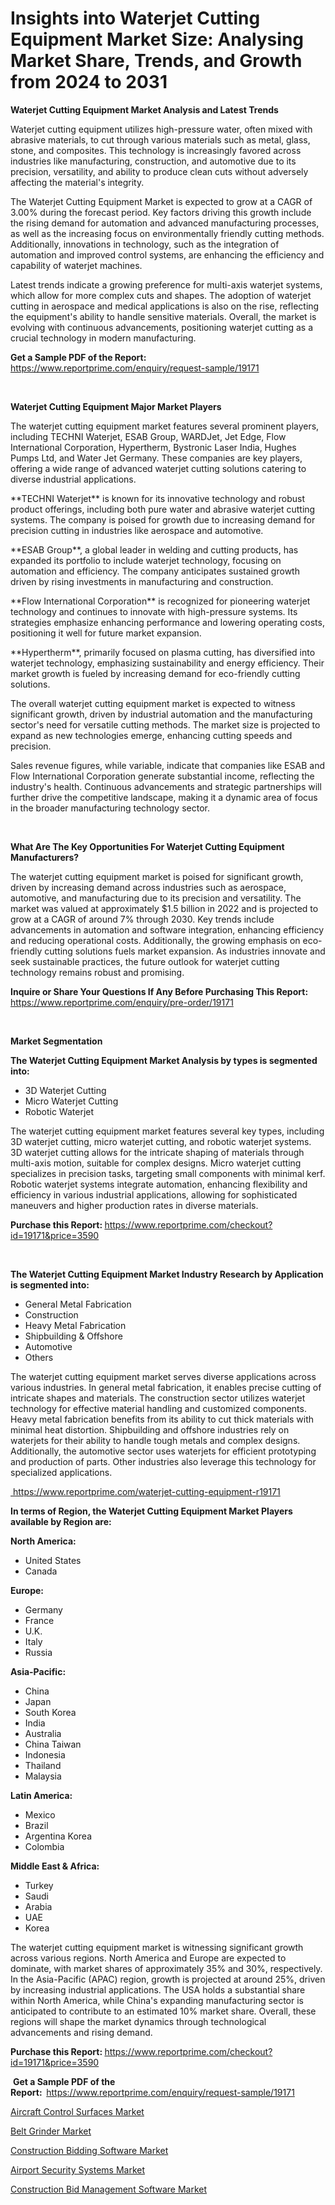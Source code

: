 <p><h1>Insights into Waterjet Cutting Equipment Market Size: Analysing Market Share, Trends, and Growth from 2024 to 2031</h1></p><p><strong>Waterjet Cutting Equipment Market Analysis and Latest Trends</strong></p>
<p><p>Waterjet cutting equipment utilizes high-pressure water, often mixed with abrasive materials, to cut through various materials such as metal, glass, stone, and composites. This technology is increasingly favored across industries like manufacturing, construction, and automotive due to its precision, versatility, and ability to produce clean cuts without adversely affecting the material's integrity.</p><p>The Waterjet Cutting Equipment Market is expected to grow at a CAGR of 3.00% during the forecast period. Key factors driving this growth include the rising demand for automation and advanced manufacturing processes, as well as the increasing focus on environmentally friendly cutting methods. Additionally, innovations in technology, such as the integration of automation and improved control systems, are enhancing the efficiency and capability of waterjet machines.</p><p>Latest trends indicate a growing preference for multi-axis waterjet systems, which allow for more complex cuts and shapes. The adoption of waterjet cutting in aerospace and medical applications is also on the rise, reflecting the equipment's ability to handle sensitive materials. Overall, the market is evolving with continuous advancements, positioning waterjet cutting as a crucial technology in modern manufacturing.</p></p>
<p><strong>Get a Sample PDF of the Report:&nbsp;</strong> <a href="https://www.reportprime.com/enquiry/request-sample/19171?utm_campaign=115&utm_medium=2&utm_source=Github&utm_content=ia&utm_term=22112024&utm_id=waterjet-cutting-equipment">https://www.reportprime.com/enquiry/request-sample/19171</a></p>
<p>&nbsp;</p>
<p><strong>Waterjet Cutting Equipment Major Market Players</strong></p>
<p><p>The waterjet cutting equipment market features several prominent players, including TECHNI Waterjet, ESAB Group, WARDJet, Jet Edge, Flow International Corporation, Hypertherm, Bystronic Laser India, Hughes Pumps Ltd, and Water Jet Germany. These companies are key players, offering a wide range of advanced waterjet cutting solutions catering to diverse industrial applications. </p><p>**TECHNI Waterjet** is known for its innovative technology and robust product offerings, including both pure water and abrasive waterjet cutting systems. The company is poised for growth due to increasing demand for precision cutting in industries like aerospace and automotive. </p><p>**ESAB Group**, a global leader in welding and cutting products, has expanded its portfolio to include waterjet technology, focusing on automation and efficiency. The company anticipates sustained growth driven by rising investments in manufacturing and construction.</p><p>**Flow International Corporation** is recognized for pioneering waterjet technology and continues to innovate with high-pressure systems. Its strategies emphasize enhancing performance and lowering operating costs, positioning it well for future market expansion.</p><p>**Hypertherm**, primarily focused on plasma cutting, has diversified into waterjet technology, emphasizing sustainability and energy efficiency. Their market growth is fueled by increasing demand for eco-friendly cutting solutions.</p><p>The overall waterjet cutting equipment market is expected to witness significant growth, driven by industrial automation and the manufacturing sector's need for versatile cutting methods. The market size is projected to expand as new technologies emerge, enhancing cutting speeds and precision. </p><p>Sales revenue figures, while variable, indicate that companies like ESAB and Flow International Corporation generate substantial income, reflecting the industry's health. Continuous advancements and strategic partnerships will further drive the competitive landscape, making it a dynamic area of focus in the broader manufacturing technology sector.</p></p>
<p>&nbsp;</p>
<p><strong>What Are The Key Opportunities For Waterjet Cutting Equipment Manufacturers?</strong></p>
<p><p>The waterjet cutting equipment market is poised for significant growth, driven by increasing demand across industries such as aerospace, automotive, and manufacturing due to its precision and versatility. The market was valued at approximately $1.5 billion in 2022 and is projected to grow at a CAGR of around 7% through 2030. Key trends include advancements in automation and software integration, enhancing efficiency and reducing operational costs. Additionally, the growing emphasis on eco-friendly cutting solutions fuels market expansion. As industries innovate and seek sustainable practices, the future outlook for waterjet cutting technology remains robust and promising.</p></p>
<p><strong>Inquire or Share Your Questions If Any Before Purchasing This Report:</strong> <a href="https://www.reportprime.com/enquiry/pre-order/19171?utm_campaign=115&utm_medium=2&utm_source=Github&utm_content=ia&utm_term=22112024&utm_id=waterjet-cutting-equipment">https://www.reportprime.com/enquiry/pre-order/19171</a></p>
<p>&nbsp;</p>
<p><strong>Market Segmentation</strong></p>
<p><strong>The Waterjet Cutting Equipment Market Analysis by types is segmented into:</strong></p>
<p><ul><li>3D Waterjet Cutting</li><li>Micro Waterjet Cutting</li><li>Robotic Waterjet</li></ul></p>
<p><p>The waterjet cutting equipment market features several key types, including 3D waterjet cutting, micro waterjet cutting, and robotic waterjet systems. 3D waterjet cutting allows for the intricate shaping of materials through multi-axis motion, suitable for complex designs. Micro waterjet cutting specializes in precision tasks, targeting small components with minimal kerf. Robotic waterjet systems integrate automation, enhancing flexibility and efficiency in various industrial applications, allowing for sophisticated maneuvers and higher production rates in diverse materials.</p></p>
<p><strong>Purchase this Report:&nbsp;</strong><a href="https://www.reportprime.com/checkout?id=19171&price=3590&utm_campaign=115&utm_medium=2&utm_source=Github&utm_content=ia&utm_term=22112024&utm_id=waterjet-cutting-equipment">https://www.reportprime.com/checkout?id=19171&price=3590</a></p>
<p>&nbsp;</p>
<p><strong>The Waterjet Cutting Equipment Market Industry Research by Application is segmented into:</strong></p>
<p><ul><li>General Metal Fabrication</li><li>Construction</li><li>Heavy Metal Fabrication</li><li>Shipbuilding & Offshore</li><li>Automotive</li><li>Others</li></ul></p>
<p><p>The waterjet cutting equipment market serves diverse applications across various industries. In general metal fabrication, it enables precise cutting of intricate shapes and materials. The construction sector utilizes waterjet technology for effective material handling and customized components. Heavy metal fabrication benefits from its ability to cut thick materials with minimal heat distortion. Shipbuilding and offshore industries rely on waterjets for their ability to handle tough metals and complex designs. Additionally, the automotive sector uses waterjets for efficient prototyping and production of parts. Other industries also leverage this technology for specialized applications.</p></p>
<p><a href="https://www.reportprime.com/waterjet-cutting-equipment-r19171?utm_campaign=115&utm_medium=2&utm_source=Github&utm_content=ia&utm_term=22112024&utm_id=waterjet-cutting-equipment">&nbsp;https://www.reportprime.com/waterjet-cutting-equipment-r19171</a></p>
<p><strong>In terms of Region, the Waterjet Cutting Equipment Market Players available by Region are:</strong></p>
<p>
    <p> <strong> North America: </strong>
        <ul>
            <li>United States</li>
            <li>Canada</li>
        </ul>
        </p> 
    <p> <strong> Europe: </strong>
        <ul>
            <li>Germany</li>
            <li>France</li>
            <li>U.K.</li>
            <li>Italy</li>
            <li>Russia</li>
        </ul>
        </p> 
    <p> <strong> Asia-Pacific: </strong>
        <ul>
            <li>China</li>
            <li>Japan</li>
            <li>South Korea</li>
            <li>India</li>
            <li>Australia</li>
            <li>China Taiwan</li>
            <li>Indonesia</li>
            <li>Thailand</li>
            <li>Malaysia</li>
        </ul>
        </p> 
    <p> <strong> Latin America: </strong>
        <ul>
            <li>Mexico</li>
            <li>Brazil</li>
            <li>Argentina Korea</li>
            <li>Colombia</li>
        </ul>
        </p> 
    <p> <strong> Middle East & Africa: </strong>
        <ul>
            <li>Turkey</li>
            <li>Saudi</li>
            <li>Arabia</li>
            <li>UAE</li>
            <li>Korea</li>
        </ul>
    </p>
    </p>
<p><p>The waterjet cutting equipment market is witnessing significant growth across various regions. North America and Europe are expected to dominate, with market shares of approximately 35% and 30%, respectively. In the Asia-Pacific (APAC) region, growth is projected at around 25%, driven by increasing industrial applications. The USA holds a substantial share within North America, while China's expanding manufacturing sector is anticipated to contribute to an estimated 10% market share. Overall, these regions will shape the market dynamics through technological advancements and rising demand.</p></p>
<p><strong>Purchase this Report: </strong><a href="https://www.reportprime.com/checkout?id=19171&price=3590&utm_campaign=115&utm_medium=2&utm_source=Github&utm_content=ia&utm_term=22112024&utm_id=waterjet-cutting-equipment">https://www.reportprime.com/checkout?id=19171&price=3590</a></p>
<p>&nbsp;<strong>Get a Sample PDF of the Report:&nbsp;&nbsp;</strong><a href="https://www.reportprime.com/enquiry/request-sample/19171?utm_campaign=115&utm_medium=2&utm_source=Github&utm_content=ia&utm_term=22112024&utm_id=waterjet-cutting-equipment">https://www.reportprime.com/enquiry/request-sample/19171</a></p>
<p><strong></strong></p>
<p><p><a href="https://www.linkedin.com/pulse/aircraft-control-surfaces-industry-analysis-report-market-rif1e?utm_campaign=115&utm_medium=2&utm_source=Github&utm_content=ia&utm_term=22112024&utm_id=waterjet-cutting-equipment">Aircraft Control Surfaces Market</a></p><p><a href="https://github.com/gerdabatiskzv9/Market-Research-Report-List-1/blob/main/belt-grinder-market.md?utm_campaign=115&utm_medium=2&utm_source=Github&utm_content=ia&utm_term=22112024&utm_id=waterjet-cutting-equipment">Belt Grinder Market</a></p><p><a href="https://issuu.com/reportprime-2/docs/construction-bidding-software-marke_abbd738360d6b0?utm_campaign=115&utm_medium=2&utm_source=Github&utm_content=ia&utm_term=22112024&utm_id=waterjet-cutting-equipment">Construction Bidding Software Market</a></p><p><a href="https://www.linkedin.com/pulse/forecasts-growth-opportunities-airport-security-systems-4upke?utm_campaign=115&utm_medium=2&utm_source=Github&utm_content=ia&utm_term=22112024&utm_id=waterjet-cutting-equipment">Airport Security Systems Market</a></p><p><a href="https://issuu.com/reportprime-2/docs/construction-bid-management-softwar_b0f83188fd5822?utm_campaign=115&utm_medium=2&utm_source=Github&utm_content=ia&utm_term=22112024&utm_id=waterjet-cutting-equipment">Construction Bid Management Software Market</a></p></p>